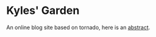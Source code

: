 Kyles' Garden
==============

An online blog site based on tornado, here is an [abstract](http://kyleslight.net/article/1).
